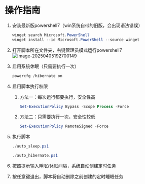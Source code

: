 # 操作指南

1. 安装最新版powershell7（win系统自带的旧版，会出现语法错误）
   ```powershell
   winget search Microsoft.PowerShell
   winget install --id Microsoft.PowerShell --source winget
   ```

   

2. 打开脚本所在文件夹，右键管理员模式运行powershell7
   ![image-20250405192700149](C:\Users\wanderingxs\AppData\Roaming\Typora\typora-user-images\image-20250405192700149.png)

3. 启用系统休眠（只需要执行一次）
   ```powershell
   powercfg /hibernate on
   ```

4. 启用脚本执行权限

   1. 方法一：每次运行都要执行，安全性高
      ```powershell
      Set-ExecutionPolicy Bypass -Scope Process -Force
      ```

   2. 方法二：只需要执行一次，安全性较低
      ```powershell
      Set-ExecutionPolicy RemoteSigned -Force
      ```

5. 执行脚本
   ```powershell
   ./auto_sleep.ps1
   ```

   ```powershell
   ./auto_hibernate.ps1
   ```

   

6. 按照提示输入睡眠/休眠间隔，系统自动创建定时任务

7. 按任意键退出，脚本将自动删除之前创建的定时睡眠任务